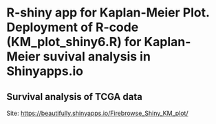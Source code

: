 # R-shiny app for Kaplan-Meier Plot. Deployment of R-code (KM_plot_shiny6.R) for Kaplan-Meier suvival analysis in Shinyapps.io
## Survival analysis of TCGA data

Site: https://beautifully.shinyapps.io/Firebrowse_Shiny_KM_plot/
 

